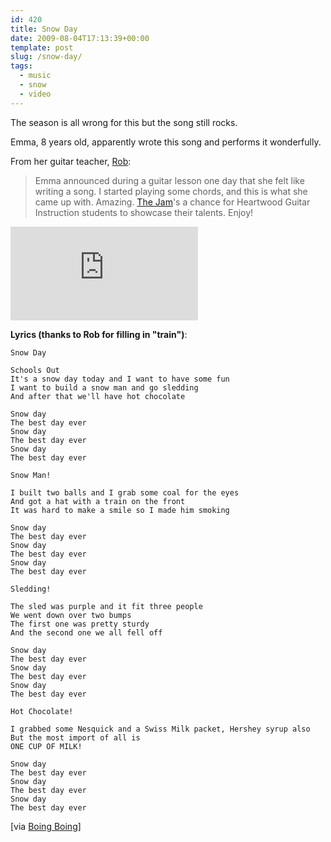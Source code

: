 ```yaml
---
id: 420
title: Snow Day
date: 2009-08-04T17:13:39+00:00
template: post
slug: /snow-day/
tags:
  - music
  - snow
  - video
---
```


The season is all wrong for this but the song still rocks.

Emma, 8 years old, apparently wrote this song and performs it
wonderfully.

From her guitar teacher,
[Rob](http://www.heartwoodguitar.com/WordPressBlog/):

> Emma announced during a guitar lesson one day that she felt like
> writing a song. I started playing some chords, and this is what
> she came up with. Amazing.
> [The Jam](http://www.heartwoodguitar.com/2009springcsjvids.htm)'s
> a chance for Heartwood Guitar Instruction students to showcase
> their talents. Enjoy!

<iframe src="https://www.youtube.com/embed/kUPL5j9zmoc?rel=0" frameborder="0" allow="autoplay; encrypted-media" allowfullscreen></iframe>

**Lyrics (thanks to Rob for filling in "train")**:

```
Snow Day

Schools Out
It's a snow day today and I want to have some fun
I want to build a snow man and go sledding
And after that we'll have hot chocolate

Snow day
The best day ever
Snow day
The best day ever
Snow day
The best day ever

Snow Man!

I built two balls and I grab some coal for the eyes
And got a hat with a train on the front
It was hard to make a smile so I made him smoking

Snow day
The best day ever
Snow day
The best day ever
Snow day
The best day ever

Sledding!

The sled was purple and it fit three people
We went down over two bumps
The first one was pretty sturdy
And the second one we all fell off

Snow day
The best day ever
Snow day
The best day ever
Snow day
The best day ever

Hot Chocolate!

I grabbed some Nesquick and a Swiss Milk packet, Hershey syrup also
But the most import of all is
ONE CUP OF MILK!

Snow day
The best day ever
Snow day
The best day ever
Snow day
The best day ever
```

\[via
[Boing Boing](http://www.boingboing.net/2009/08/03/snow-day-by-emma-8-y.html)\]
